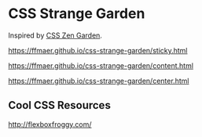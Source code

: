 # CSS Strange Garden
Inspired by [CSS Zen Garden](http://www.csszengarden.com/).

https://ffmaer.github.io/css-strange-garden/sticky.html

https://ffmaer.github.io/css-strange-garden/content.html

https://ffmaer.github.io/css-strange-garden/center.html


## Cool CSS Resources
http://flexboxfroggy.com/

